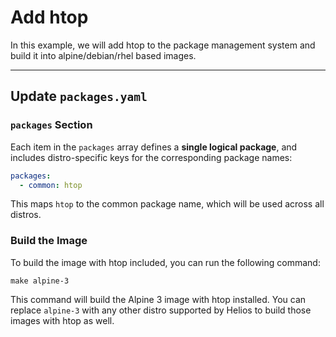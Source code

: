 # Add htop

In this example, we will add htop to the package management system and build it into alpine/debian/rhel based images.

---

## Update `packages.yaml`

### `packages` Section

Each item in the `packages` array defines a **single logical package**, and includes distro-specific keys for the corresponding package names:

```yaml
packages:
  - common: htop
```

This maps `htop` to the common package name, which will be used across all distros.

### Build the Image

To build the image with htop included, you can run the following command:

```shell
make alpine-3
```

This command will build the Alpine 3 image with htop installed. You can replace `alpine-3` with any other distro supported by Helios to build those images with htop as well.
